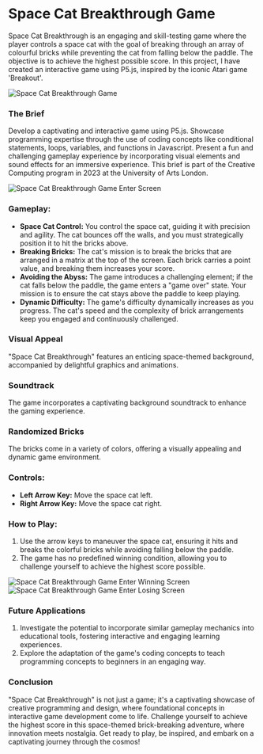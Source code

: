 # Space Cat Breakthrough Game

Space Cat Breakthrough is an engaging and skill-testing game where the player controls a space cat with the goal of breaking through an array of colourful bricks while preventing the cat from falling below the paddle. The objective is to achieve the highest possible score. In this project, I have created an interactive game using P5.js, inspired by the iconic Atari game 'Breakout'.

![Space Cat Breakthrough Game](https://git.arts.ac.uk/pages/22034533/KynaJain.github.io/media/spaceCat.JPG)


### **The Brief**

Develop a captivating and interactive game using P5.js. Showcase programming expertise through the use of coding concepts like conditional statements, loops, variables, and functions in Javascript. Present a fun and challenging gameplay experience by incorporating visual elements and sound effects for an immersive experience. This brief is part of the Creative Computing program in 2023 at the University of Arts London.

![Space Cat Breakthrough Game Enter Screen](https://git.arts.ac.uk/pages/22034533/KynaJain.github.io/media/spaceCatS1.png)


### **Gameplay:**

- **Space Cat Control:** You control the space cat, guiding it with precision and agility. The cat bounces off the walls, and you must strategically position it to hit the bricks above.
- **Breaking Bricks:** The cat's mission is to break the bricks that are arranged in a matrix at the top of the screen. Each brick carries a point value, and breaking them increases your score.
- **Avoiding the Abyss:** The game introduces a challenging element; if the cat falls below the paddle, the game enters a "game over" state. Your mission is to ensure the cat stays above the paddle to keep playing.
- **Dynamic Difficulty:** The game's difficulty dynamically increases as you progress. The cat's speed and the complexity of brick arrangements keep you engaged and continuously challenged.

### **Visual Appeal**

"Space Cat Breakthrough" features an enticing space-themed background, accompanied by delightful graphics and animations.

### **Soundtrack**

The game incorporates a captivating background soundtrack to enhance the gaming experience.

### **Randomized Bricks**

The bricks come in a variety of colors, offering a visually appealing and dynamic game environment.

### **Controls:**

- **Left Arrow Key:** Move the space cat left.
- **Right Arrow Key:** Move the space cat right.

### **How to Play:**

1. Use the arrow keys to maneuver the space cat, ensuring it hits and breaks the colorful bricks while avoiding falling below the paddle.
2. The game has no predefined winning condition, allowing you to challenge yourself to achieve the highest score possible.


![Space Cat Breakthrough Game Enter Winning Screen](https://git.arts.ac.uk/pages/22034533/KynaJain.github.io/media/spaceCatS2.png)
![Space Cat Breakthrough Game Enter Losing Screen](https://git.arts.ac.uk/pages/22034533/KynaJain.github.io/media/spaceCatS3.png)


### **Future Applications**

1. Investigate the potential to incorporate similar gameplay mechanics into educational tools, fostering interactive and engaging learning experiences.
2. Explore the adaptation of the game's coding concepts to teach programming concepts to beginners in an engaging way.

### **Conclusion**

"Space Cat Breakthrough" is not just a game; it's a captivating showcase of creative programming and design, where foundational concepts in interactive game development come to life. Challenge yourself to achieve the highest score in this space-themed brick-breaking adventure, where innovation meets nostalgia. Get ready to play, be inspired, and embark on a captivating journey through the cosmos!
